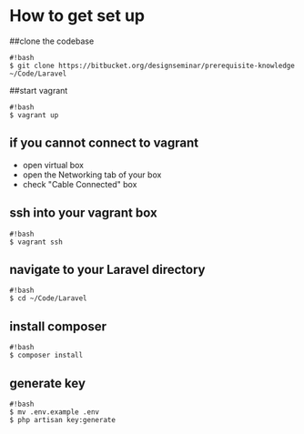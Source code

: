 # How to get set up

##clone the codebase
```
#!bash
$ git clone https://bitbucket.org/designseminar/prerequisite-knowledge ~/Code/Laravel
```

##start vagrant
```
#!bash
$ vagrant up
```
## if you cannot connect to vagrant
* open virtual box
* open the Networking tab of your box
* check "Cable Connected" box

## ssh into your vagrant box
```
#!bash
$ vagrant ssh
```
## navigate to your Laravel directory
```
#!bash
$ cd ~/Code/Laravel
```
## install composer
```
#!bash
$ composer install
```
## generate key
```
#!bash
$ mv .env.example .env
$ php artisan key:generate
```